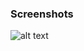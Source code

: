 ### Screenshots

![alt text](https://github.com/andreiseverin/WeaponMod-guns-backup/blob/main/wpn_armorpiercingrifle/Piercing%20sniper.png?raw=true)
